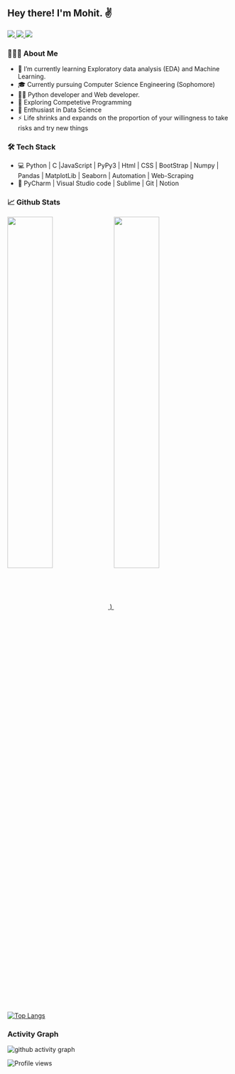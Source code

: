 <h2> Hey there! I'm Mohit. ✌️</h2>

 
<!--    <a href="http://twitter.com/Mohit__11">
    <img src="https://img.shields.io/badge/-Twitter-blue?style=flat-square&logo=twitter&logoColor=white" />
  </a> -->
   <a href="https://www.linkedin.com/in/mohit-11r/">
    <img src="https://img.shields.io/badge/-LinkedIn-0e76a8?style=flat-square&logo=Linkedin&logoColor=white" />
  </a>
<!--   <a href="https://leetcode.com/mohit_11/">
    <img src="https://img.shields.io/badge/-Leetcode-yellow?style=flat-square&logo=Leetcode&logoColor=white"/>
  </a> -->
    <a href="https://www.hackerrank.com/Mohit_11">
    <img src="https://img.shields.io/badge/-HackerRank-green?style=flat-square&logo=Hackerrank&logoColor=white"/>
  </a>
<!--   <a href="https://www.hackerearth.com/@mohit2611">
    <img src="https://img.shields.io/badge/-Hackerearth-purple?style=flat-square&logo=Hackerearth&logoColor=white"/>
  </a> -->
  <a href="https://www.codechef.com/users/mohit_0011">
    <img src="https://img.shields.io/badge/-Codechef-brown?style=flat-square&logo=Codechef&logoColor=white"/>
  </a>

<br>
<h3> 👨🏻‍💻 About Me </h3>

- 🔭 I’m currently learning Exploratory data analysis (EDA) and Machine Learning.
- 🎓 Currently pursuing Computer Science Engineering (Sophomore) 
- 👨‍💻 Python developer and Web developer.
- 🔭 Exploring Competetive Programming
- 🌱 Enthusiast in Data Science
- ⚡ Life shrinks and expands on the proportion of your willingness to take risks and try new things 

<h3>🛠 Tech Stack</h3>

- 💻 Python | C |JavaScript | PyPy3 | Html | CSS | BootStrap | Numpy | Pandas | MatplotLib | Seaborn | Automation | Web-Scraping
- 🔧 PyCharm | Visual Studio code | Sublime | Git | Notion 

### 📈 **Github Stats**
<div float= "left">
<a href="https://github.com/mohit11R">
<img width="45%" align="center" src="https://github-readme-stats.vercel.app/api?username=mohit11R&layout=compact&show_icons=true&include_all_commits=true&theme=blue-green&count_private=true">
<!-- <a href="https://github.com/remcohalman/github-readme-stats">
<img width="45%" align="center" src="https://github-readme-streak-stats.herokuapp.com/?user=mohit11R&layout=compact&theme=radical&custom_title=streak-stats-ty&hide_border=false&layout=compact" />
  </a> -->)
  <a href="https://github.com/mohit11R/github-readme-stats">
<img width="45%" align="center" src="https://github-readme-streak-stats.herokuapp.com/?user=mohit11R&layout=compact&theme=radical&custom_title=streak-stats-ty&hide_border=false&layout=compact" />
</div>
 <br/>
 
 
[![Top Langs](https://github-readme-stats.vercel.app/api/top-langs/?username=mohit11R&layout=compact)](https://github.com/mohit11R)


### **Activity Graph**

![ github activity graph](https://activity-graph.herokuapp.com/graph?username=mohit11R&theme=github&area=true)

![Profile views](https://gpvc.arturio.dev/mohit11R) 
